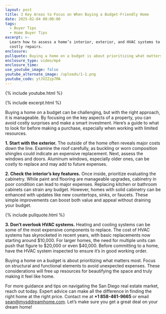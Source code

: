 ```yaml
---
layout: post
title: 3 Key Areas to Focus on When Buying a Budget-Friendly Home
date: 2025-02-04 00:00:00
tags:
  - Buyer Tips
  - Home Buyer Tips
excerpt: >-
  Learn how to assess a home’s interior, exterior, and HVAC systems to avoid
  costly repairs.
enclosure:
pullquote: Buying a home on a budget is about prioritizing what matters most.
enclosure_type: video/mp4
enclosure_time:
use_youtube_image: false
youtube_alternate_image: /uploads/1-1.png
youtube_code: ytJVZZzp7MA
---
```

{% include youtube.html %}

{% include excerpt.html %}

Buying a home on a budget can be challenging, but with the right approach, it is manageable. By focusing on the key aspects of a property, you can avoid costly surprises and make a smart investment. Here’s a guide to what to look for before making a purchase, especially when working with limited resources.

**1\. Start with the exterior.** The outside of the home often reveals major costs down the line. Examine the roof carefully, as buckling or worn composition shingles could indicate an expensive replacement. Next, assess the windows and doors. Aluminum windows, especially older ones, can be costly to replace and may add to future expenses.

**2\. Check the interior’s key features.** Once inside, prioritize evaluating the cabinetry. While paint and flooring are manageable upgrades, cabinetry in poor condition can lead to major expenses. Replacing kitchen or bathroom cabinets can strain any budget. However, homes with solid cabinetry can be enhanced with updates like new countertops, sinks, or faucets. These simple improvements can boost both value and appeal without draining your budget.

{% include pullquote.html %}

**3\. Don’t overlook HVAC systems.** Heating and cooling systems can be some of the most expensive components to replace. The cost of HVAC systems has skyrocketed in recent years, with basic replacements now starting around $10,000. For larger homes, the need for multiple units can push that figure to $20,000 or even $40,000. Before committing to a home, have the HVAC system inspected to ensure it’s in good working order.

Buying a home on a budget is about prioritizing what matters most. Focus on structural and functional elements to avoid unexpected expenses. These considerations will free up resources for beautifying the space and truly making it feel like home.

For more guidance and tips on navigating the San Diego real estate market, reach out today. Expert advice can make all the difference in finding the right home at the right price. Contact me at **\+1 858-461-9665** or email [sean@mysddreamhome.com](mailto:sean@mysddreamhome.com). Let’s make sure you get a great deal on your dream home!